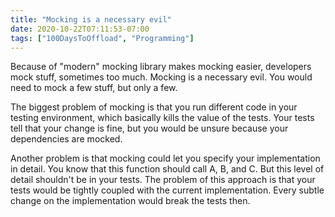 ```yaml
---
title: "Mocking is a necessary evil"
date: 2020-10-22T07:11:53-07:00
tags: ["100DaysToOffload", "Programming"]
---
```

Because of "modern" mocking library makes mocking easier, developers mock stuff, sometimes too much. Mocking is a necessary evil. You would need to mock a few stuff, but only a few.

The biggest problem of mocking is that you run different code in your testing environment, which basically kills the value of the tests. Your tests tell that your change is fine, but you would be unsure because your dependencies are mocked.

Another problem is that mocking could let you specify your implementation in detail. You know that this function should call A, B, and C. But this level of detail shouldn't be in your tests. The problem of this approach is that your tests would be tightly coupled with the current implementation. Every subtle change on the implementation would break the tests then.
